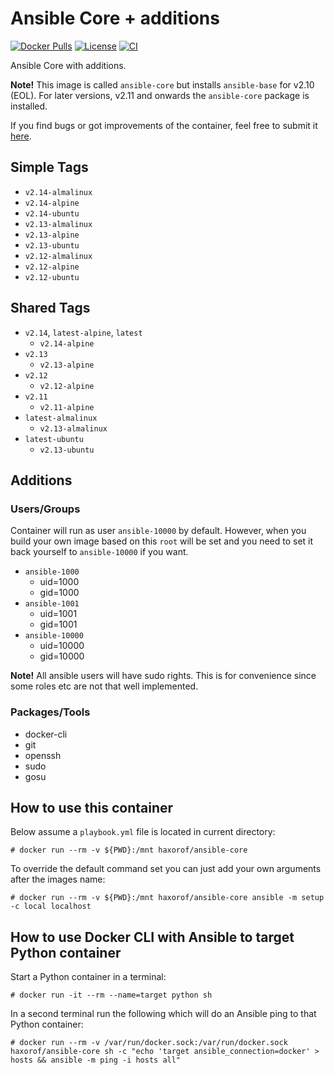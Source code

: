 # Ansible Core + additions

[![Docker Pulls](https://img.shields.io/docker/pulls/haxorof/ansible-core)](https://hub.docker.com/r/haxorof/ansible-core/)
[![License](https://img.shields.io/github/license/haxorof/docker-ansible-core)](https://hub.docker.com/r/haxorof/ansible-core/)
[![CI](https://github.com/haxorof/docker-ansible-core/workflows/CI/badge.svg)](https://github.com/haxorof/docker-ansible-core/actions?query=workflow%3ACI)

Ansible Core with additions.

**Note!** This image is called `ansible-core` but installs `ansible-base` for v2.10 (EOL). For later versions, v2.11 and onwards the `ansible-core` package is installed.

If you find bugs or got improvements of the container, feel free to submit it [here](https://github.com/haxorof/docker-ansible-core/issues).

## Simple Tags

- `v2.14-almalinux`
- `v2.14-alpine`
- `v2.14-ubuntu`
- `v2.13-almalinux`
- `v2.13-alpine`
- `v2.13-ubuntu`
- `v2.12-almalinux`
- `v2.12-alpine`
- `v2.12-ubuntu`

## Shared Tags

- `v2.14`, `latest-alpine`, `latest`
  - `v2.14-alpine`
- `v2.13`
  - `v2.13-alpine`
- `v2.12`
  - `v2.12-alpine`
- `v2.11`
  - `v2.11-alpine`
- `latest-almalinux`
  - `v2.13-almalinux`
- `latest-ubuntu`
  - `v2.13-ubuntu`

## Additions

### Users/Groups

Container will run as user `ansible-10000` by default. However, when you build your own image based on this `root` will be set and you need to set it back yourself to `ansible-10000` if you want.

- `ansible-1000`
  - uid=1000
  - gid=1000
- `ansible-1001`
  - uid=1001
  - gid=1001
- `ansible-10000`
  - uid=10000
  - gid=10000

**Note!** All ansible users will have sudo rights. This is for convenience since some roles etc are not that well implemented.

### Packages/Tools

- docker-cli
- git
- openssh
- sudo
- gosu

## How to use this container

Below assume a `playbook.yml` file is located in current directory:

```console
# docker run --rm -v ${PWD}:/mnt haxorof/ansible-core
```

To override the default command set you can just add your own arguments after the images name:

```console
# docker run --rm -v ${PWD}:/mnt haxorof/ansible-core ansible -m setup -c local localhost
```

## How to use Docker CLI with Ansible to target Python container

Start a Python container in a terminal:

```console
# docker run -it --rm --name=target python sh
```

In a second terminal run the following which will do an Ansible ping to that Python container:

```console
# docker run --rm -v /var/run/docker.sock:/var/run/docker.sock haxorof/ansible-core sh -c "echo 'target ansible_connection=docker' > hosts && ansible -m ping -i hosts all"
```
